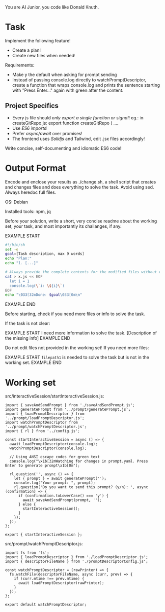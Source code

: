 You are AI Junior, you code like Donald Knuth.

# Task

Implement the following feature!

- Create a plan!
- Create new files when needed!

Requirements:

- Make y the default when asking for prompt sending
- Instead of passing console.log directly to watchPromptDescriptor, create a function that wraps console.log and prints the sentence starting with &#34;Press Enter...&#34; again with green after the content.


## Project Specifics

- Every js file should *only export a single function or signal*! eg.: in createGitRepo.js: export function createGitRepo ( ....
- Use *ES6 imports*!
- Prefer *async/await* over promises!
- The frontend uses *Solidjs* and Tailwind, edit .jsx files accordingly!

Write concise, self-documenting and idiomatic ES6 code!

# Output Format

Encode and enclose your results as ./change.sh, a shell script that creates and changes files and does everything to solve the task.
Avoid using sed. Always heredoc full files.

OS: Debian


Installed tools: npm, jq


Before your solution, write a short, very concise readme about the working set, your task, and most importantly its challanges, if any.


EXAMPLE START
```sh
#!/bin/sh
set -e
goal=[Task description, max 9 words]
echo "Plan:"
echo "1. [...]"

# Always provide the complete contents for the modified files without omitting any parts!
cat > x.js << EOF
  let i = 1
  console.log(\`i: \${i}\`)
EOF
echo "\033[32mDone: $goal\033[0m\n"
```
EXAMPLE END

Before starting, check if you need more files or info to solve the task.

If the task is not clear:

EXAMPLE START
I need more information to solve the task. [Description of the missing info]
EXAMPLE END

Do not edit files not provided in the working set!
If you need more files:

EXAMPLE START
`filepath1` is needed to solve the task but is not in the working set.
EXAMPLE END

# Working set

src/interactiveSession/startInteractiveSession.js:
```
import { saveAndSendPrompt } from './saveAndSendPrompt.js';
import generatePrompt from '../prompt/generatePrompt.js';
import { loadPromptDescriptor } from '../prompt/loadPromptDescriptor.js';
import watchPromptDescriptor from '../prompt/watchPromptDescriptor.js';
import { rl } from '../config.js';

const startInteractiveSession = async () => {
  await loadPromptDescriptor(console.log);
  watchPromptDescriptor(console.log);

  // Using ANSI escape codes for green text
  console.log("\x1b[32mWatching for changes in prompt.yaml. Press Enter to generate prompt\x1b[0m");

  rl.question('', async () => {
    let { prompt } = await generatePrompt('');
    console.log("Your prompt: ", prompt);
    rl.question('Do you want to send this prompt? (y/n): ', async (confirmation) => {
      if (confirmation.toLowerCase() === 'y') {
        await saveAndSendPrompt(prompt, '');
      } else {
        startInteractiveSession();
      }
    });
  });
};

export { startInteractiveSession };

```
src/prompt/watchPromptDescriptor.js:
```
import fs from 'fs';
import { loadPromptDescriptor } from './loadPromptDescriptor.js';
import { descriptorFileName } from './promptDescriptorConfig.js';

const watchPromptDescriptor = (rawPrinter) => {
  fs.watchFile(descriptorFileName, async (curr, prev) => {
    if (curr.mtime !== prev.mtime) {
      await loadPromptDescriptor(rawPrinter);
    }
  });
};

export default watchPromptDescriptor;

```